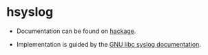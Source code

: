 # hsyslog

- Documentation can be found on [hackage][1].
- Implementation is guided by the [GNU libc syslog documentation][2].

  [1]: http://hackage.haskell.org/package/hsyslog-2.0
  [2]: http://www.gnu.org/software/libc/manual/html_node/Submitting-Syslog-Messages.html
